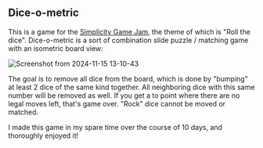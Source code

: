 ## Dice-o-metric

This is a game for the [Simplicity Game Jam](https://itch.io/jam/simplicity-jam-1), the theme of which is "Roll the dice". Dice-o-metric is a sort of combination slide puzzle / matching game with an isometric board view:

![Screenshot from 2024-11-15 13-10-43](https://github.com/user-attachments/assets/d9a7a0b5-9cfb-479c-825f-eabb6f09d714)

The goal is to remove all dice from the board, which is done by "bumping" at least 2 dice of the same kind together. All neighboring dice with this same number will be removed as well. If you get a to point where there are no legal moves left, that's game over. "Rock" dice cannot be moved or matched.

I made this game in my spare time over the course of 10 days, and thoroughly enjoyed it!
